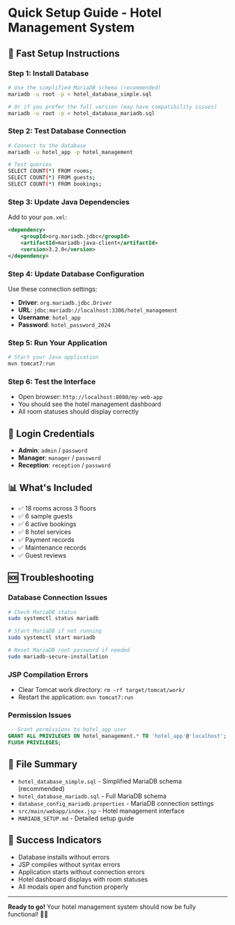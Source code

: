 # Quick Setup Guide - Hotel Management System

## 🚀 **Fast Setup Instructions**

### **Step 1: Install Database**
```bash
# Use the simplified MariaDB schema (recommended)
mariadb -u root -p < hotel_database_simple.sql

# Or if you prefer the full version (may have compatibility issues)
mariadb -u root -p < hotel_database_mariadb.sql
```

### **Step 2: Test Database Connection**
```bash
# Connect to the database
mariadb -u hotel_app -p hotel_management

# Test queries
SELECT COUNT(*) FROM rooms;
SELECT COUNT(*) FROM guests;
SELECT COUNT(*) FROM bookings;
```

### **Step 3: Update Java Dependencies**
Add to your `pom.xml`:
```xml
<dependency>
    <groupId>org.mariadb.jdbc</groupId>
    <artifactId>mariadb-java-client</artifactId>
    <version>3.2.0</version>
</dependency>
```

### **Step 4: Update Database Configuration**
Use these connection settings:
- **Driver**: `org.mariadb.jdbc.Driver`
- **URL**: `jdbc:mariadb://localhost:3306/hotel_management`
- **Username**: `hotel_app`
- **Password**: `hotel_password_2024`

### **Step 5: Run Your Application**
```bash
# Start your Java application
mvn tomcat7:run
```

### **Step 6: Test the Interface**
- Open browser: `http://localhost:8080/my-web-app`
- You should see the hotel management dashboard
- All room statuses should display correctly

## 🔐 **Login Credentials**
- **Admin**: `admin` / `password`
- **Manager**: `manager` / `password`
- **Reception**: `reception` / `password`

## 📊 **What's Included**
- ✅ 18 rooms across 3 floors
- ✅ 6 sample guests
- ✅ 6 active bookings
- ✅ 8 hotel services
- ✅ Payment records
- ✅ Maintenance records
- ✅ Guest reviews

## 🆘 **Troubleshooting**

### **Database Connection Issues**
```bash
# Check MariaDB status
sudo systemctl status mariadb

# Start MariaDB if not running
sudo systemctl start mariadb

# Reset MariaDB root password if needed
sudo mariadb-secure-installation
```

### **JSP Compilation Errors**
- Clear Tomcat work directory: `rm -rf target/tomcat/work/`
- Restart the application: `mvn tomcat7:run`

### **Permission Issues**
```sql
-- Grant permissions to hotel_app user
GRANT ALL PRIVILEGES ON hotel_management.* TO 'hotel_app'@'localhost';
FLUSH PRIVILEGES;
```

## 📁 **File Summary**
- `hotel_database_simple.sql` - Simplified MariaDB schema (recommended)
- `hotel_database_mariadb.sql` - Full MariaDB schema
- `database_config_mariadb.properties` - MariaDB connection settings
- `src/main/webapp/index.jsp` - Hotel management interface
- `MARIADB_SETUP.md` - Detailed setup guide

## 🎉 **Success Indicators**
- Database installs without errors
- JSP compiles without syntax errors
- Application starts without connection errors
- Hotel dashboard displays with room statuses
- All modals open and function properly

---

**Ready to go!** Your hotel management system should now be fully functional! 🏨✨








